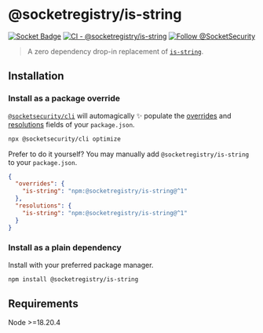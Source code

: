 # @socketregistry/is-string

[![Socket Badge](https://socket.dev/api/badge/npm/package/@socketregistry/is-string)](https://socket.dev/npm/package/@socketregistry/is-string)
[![CI - @socketregistry/is-string](https://github.com/SocketDev/socket-registry-js/actions/workflows/test.yml/badge.svg)](https://github.com/SocketDev/socket-registry-js/actions/workflows/test.yml)
[![Follow @SocketSecurity](https://img.shields.io/twitter/follow/SocketSecurity?style=social)](https://twitter.com/SocketSecurity)

> A zero dependency drop-in replacement of
> [`is-string`](https://www.npmjs.com/package/is-string).

## Installation

### Install as a package override

[`@socketsecurity/cli`](https://www.npmjs.com/package/@socketsecurity/cli) will
automagically :sparkles: populate the
[overrides](https://docs.npmjs.com/cli/v9/configuring-npm/package-json#overrides)
and [resolutions](https://yarnpkg.com/configuration/manifest#resolutions) fields
of your `package.json`.

```sh
npx @socketsecurity/cli optimize
```

Prefer to do it yourself? You may manually add `@socketregistry/is-string` to
your `package.json`.

```json
{
  "overrides": {
    "is-string": "npm:@socketregistry/is-string@^1"
  },
  "resolutions": {
    "is-string": "npm:@socketregistry/is-string@^1"
  }
}
```

### Install as a plain dependency

Install with your preferred package manager.

```sh
npm install @socketregistry/is-string
```

## Requirements

Node &gt;=18.20.4
